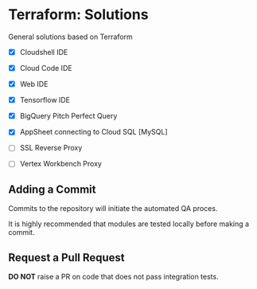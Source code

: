 # Terraform: Solutions 

General solutions based on Terraform


- [x] Cloudshell IDE
- [x] Cloud Code IDE
- [x] Web IDE
- [x] Tensorflow IDE
- [x] BigQuery Pitch Perfect Query 
- [x] AppSheet connecting to Cloud SQL [MySQL]
- [ ] SSL Reverse Proxy 
- [ ] Vertex Workbench Proxy 


## Adding a Commit 

Commits to the repository will initiate the automated QA proces.

It is highly recommended that modules are tested locally before making a commit.

## Request a Pull Request

__DO NOT__ raise a PR on code that does not pass integration tests.
